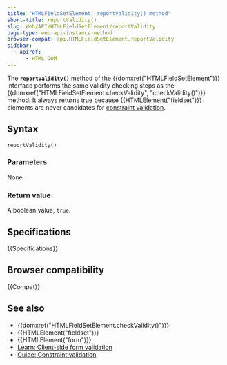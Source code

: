 ```yaml
---
title: "HTMLFieldSetElement: reportValidity() method"
short-title: reportValidity()
slug: Web/API/HTMLFieldSetElement/reportValidity
page-type: web-api-instance-method
browser-compat: api.HTMLFieldSetElement.reportValidity
sidebar:
  - apiref:
      - HTML DOM
---
```


The **`reportValidity()`** method of the {{domxref("HTMLFieldSetElement")}} interface performs the same validity checking steps as the {{domxref("HTMLFieldSetElement.checkValidity", "checkValidity()")}} method. It always returns true because {{HTMLElement("fieldset")}} elements are never candidates for [constraint validation](/en-US/docs/Web/HTML/Guides/Constraint_validation).

## Syntax

```js-nolint
reportValidity()
```

### Parameters

None.

### Return value

A boolean value, `true`.

## Specifications

{{Specifications}}

## Browser compatibility

{{Compat}}

## See also

- {{domxref("HTMLFieldSetElement.checkValidity()")}}
- {{HTMLElement("fieldset")}}
- {{HTMLElement("form")}}
- [Learn: Client-side form validation](/en-US/docs/Learn_web_development/Extensions/Forms/Form_validation)
- [Guide: Constraint validation](/en-US/docs/Web/HTML/Guides/Constraint_validation)
